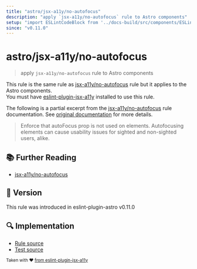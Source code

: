 ```yaml
---
title: "astro/jsx-a11y/no-autofocus"
description: "apply `jsx-a11y/no-autofocus` rule to Astro components"
setup: "import ESLintCodeBlock from '../docs-build/src/components/ESLintCodeBlockWrap.astro'"
since: "v0.11.0"
---
```


# astro/jsx-a11y/no-autofocus

> apply `jsx-a11y/no-autofocus` rule to Astro components

This rule is the same rule as [jsx-a11y/no-autofocus] rule but it applies to the Astro components.  
You must have [eslint-plugin-jsx-a11y] installed to use this rule.

[eslint-plugin-jsx-a11y]: https://github.com/jsx-eslint/eslint-plugin-jsx-a11y
[jsx-a11y/no-autofocus]: https://github.com/jsx-eslint/eslint-plugin-jsx-a11y/tree/HEAD/docs/rules/no-autofocus.md

The following is a partial excerpt from the [jsx-a11y/no-autofocus] rule documentation. See [original documentation][jsx-a11y/no-autofocus] for more details.

> Enforce that autoFocus prop is not used on elements. Autofocusing elements can cause usability issues for sighted and non-sighted users, alike.

## :books: Further Reading

- [jsx-a11y/no-autofocus]

## :rocket: Version

This rule was introduced in eslint-plugin-astro v0.11.0

## :mag: Implementation

- [Rule source](https://github.com/ota-meshi/eslint-plugin-astro/blob/main/src/rules/jsx-a11y/no-autofocus.ts)
- [Test source](https://github.com/ota-meshi/eslint-plugin-astro/blob/main/tests/src/rules/jsx-a11y/no-autofocus.ts)

<sup>Taken with ❤️ [from eslint-plugin-jsx-a11y](https://github.com/jsx-eslint/eslint-plugin-jsx-a11y/tree/HEAD/docs/rules/no-autofocus.md)</sup>
